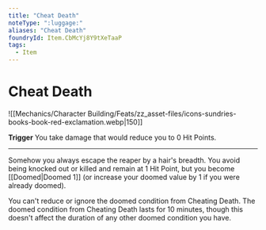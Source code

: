 ```yaml
---
title: "Cheat Death"
noteType: ":luggage:"
aliases: "Cheat Death"
foundryId: Item.CbMcYj8Y9tXeTaaP
tags:
  - Item
---
```


# Cheat Death
![[Mechanics/Character Building/Feats/zz_asset-files/icons-sundries-books-book-red-exclamation.webp|150]]

**Trigger** You take damage that would reduce you to 0 Hit Points.

* * *

Somehow you always escape the reaper by a hair's breadth. You avoid being knocked out or killed and remain at 1 Hit Point, but you become [[Doomed|Doomed 1]] (or increase your doomed value by 1 if you were already doomed).

You can't reduce or ignore the doomed condition from Cheating Death. The doomed condition from Cheating Death lasts for 10 minutes, though this doesn't affect the duration of any other doomed condition you have.
